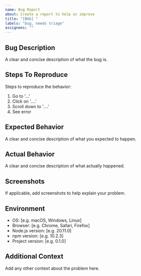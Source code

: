 ```yaml
---
name: Bug Report
about: Create a report to help us improve
title: "[BUG] "
labels: "bug, needs triage"
assignees: ""
---
```


## Bug Description

A clear and concise description of what the bug is.

## Steps To Reproduce

Steps to reproduce the behavior:

1. Go to '...'
2. Click on '....'
3. Scroll down to '....'
4. See error

## Expected Behavior

A clear and concise description of what you expected to happen.

## Actual Behavior

A clear and concise description of what actually happened.

## Screenshots

If applicable, add screenshots to help explain your problem.

## Environment

- OS: [e.g. macOS, Windows, Linux]
- Browser: [e.g. Chrome, Safari, Firefox]
- Node.js version: [e.g. 20.11.0]
- npm version: [e.g. 10.2.3]
- Project version: [e.g. 0.1.0]

## Additional Context

Add any other context about the problem here.
